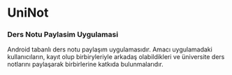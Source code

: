 # UniNot
### Ders Notu Paylasim Uygulamasi
Android tabanlı ders notu paylaşım uygulamasıdır. 
Amacı uygulamadaki kullanıcıların, kayıt olup birbiryleriyle arkadaş olabildikleri ve üniversite ders notlarını paylaşarak
birbirlerine katkıda bulunmalarıdır.
